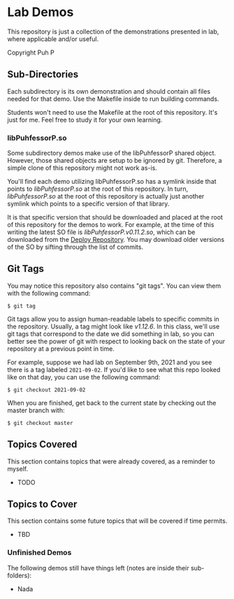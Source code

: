 
# Lab Demos

This repository is just a collection of the demonstrations presented in lab, where applicable and/or useful.

Copyright Puh P

## Sub-Directories

Each subdirectory is its own demonstration and should contain all files needed for that demo. Use the Makefile inside to run building commands.

Students won't need to use the Makefile at the root of this repository. It's just for me. Feel free to study it for your own learning.

### libPuhfessorP.so

Some subdirectory demos make use of the libPuhfessorP shared object. However, those shared objects are setup to be ignored by git. Therefore, a simple clone of this repository might not work as-is.

You'll find each demo utilizing libPuhfessorP.so has a symlink inside that points to *libPuhfessorP.so* at the root of this repository. In turn, *libPuhfessorP.so* at the root of this repository is actually just another symlink which points to a specific version of that library.

It is that specific version that should be downloaded and placed at the root of this repository for the demos to work. For example, at the time of this writing the latest SO file is *libPuhfessorP.v0.11.2.so*, which can be downloaded from the [Deploy Repository](TODO). You may download older versions of the SO by sifting through the list of commits.

## Git Tags

You may notice this repository also contains "git tags". You can view them with the following command:

```console
$ git tag
```

Git tags allow you to assign human-readable labels to specific commits in the repository. Usually, a tag might look like *v1.12.6*. In this class, we'll use git tags that correspond to the date we did something in lab, so you can better see the power of git with respect to looking back on the state of your repository at a previous point in time.

For example, suppose we had lab on September 9th, 2021 and you see there is a tag labeled `2021-09-02`. If you'd like to see what this repo looked like on that day, you can use the following command:

```console
$ git checkout 2021-09-02
```

When you are finished, get back to the current state by checking out the master branch with:

```console
$ git checkout master
```

## Topics Covered

This section contains topics that were already covered, as a reminder to myself.

* TODO

## Topics to Cover

This section contains some future topics that will be covered if time permits.

* TBD

### Unfinished Demos

The following demos still have things left (notes are inside their sub-folders):

* Nada








